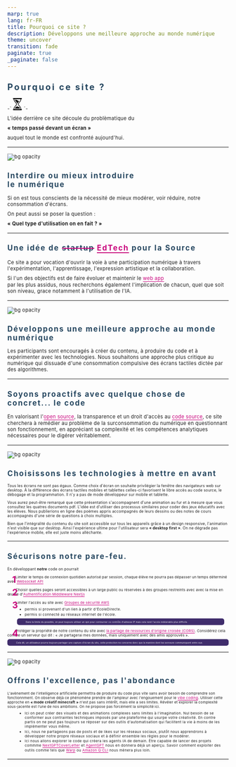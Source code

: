 ```yaml
---
marp: true
lang: fr-FR
title: Pourquoi ce site ?
description: Développons une meilleure approche au monde numérique
theme: uncover
transition: fade
paginate: true
_paginate: false
---
```


<style>
  @font-face {
    font-family: Commissioner;
    src: url(/assets/fonts/commissioner-v1.0/static/ttfs/Commissioner-Regular.ttf), url(https://after-school.flexiness.com:3992/assets/fonts/commissioner-v1.0/static/ttfs/Commissioner-Regular.ttf);
    font-weight: 400;
    font-display: swap
  }
  @keyframes slidingLink {
    50% {
      left: 100%;
      right: 0;
    }
    50.01% {
      left: 0;
      right: 100%;
    }
  }
  section {
    margin: 0;
    background: linear-gradient(180deg, rgb(117 81 194), rgb(255 255 255));
    font-family: Commissioner,-apple-system, BlinkMacSystemFont, Segoe UI, Roboto, Oxygen, Ubuntu, Cantarell, Open Sans, Helvetica Neue, sans-serif;
  }
  h1 {
    color: #25465f;
    font-size: 1.4em;
    letter-spacing: 3px;
  }
  h2 {
    color: #25465f;
    font-size: 1.2em;
    letter-spacing: 2px;
  }
  p {
    max-width: 100%;
    font-size: 0.8em;
    letter-spacing: 0.03em;
    margin: 0 auto;
  }
  p:not(first-of-type) {
    margin: 0.5rem auto 0;
  }
  p.align-left {
    text-align: left;
  }
  p.small {
    font-size: 0.6em;
  }
  p.smaller {
    font-size: 0.5em;
  }
  p.tiny {
    font-size: 0.5rem;
  }
  p.tiniest {
    font-size: 0.4rem;
  }
  ul {
    margin: 0.5em 1em;
  }
  li {
    font-size: 0.6em;
    letter-spacing: 0.05em;
    margin: 0 0 .2em 0;
  }
  ul > li > ul > li {
    font-size: 0.6rem;
  }
  ul.smaller {
    margin: 0.25em 1em;
  }
  ul.smaller li {
    font-size: 0.5em;
  }
  ul.tiny {
    margin: 0.3rem 1rem;
  }
  ul.tiny li {
    font-size: 0.5rem;
  }
  s {
    text-decoration-line: line-through;
    text-decoration-style: solid;
    text-decoration-color: var(--flex-link, #c8007b);
    text-decoration-thickness: 0.1em;
    text-decoration-skip-ink: none;
  }
  .link:not([disabled]) {
    cursor: pointer;
    position: relative;
    font-size: inherit;
    font-weight: inherit;
    text-decoration: none;
    color: var(--flex-link, #c8007b);
    padding-bottom: 0.1em;
    border-bottom: solid 0.1em currentColor;
    box-decoration-break: clone;
  }
  .link:not([disabled]) > * {
    font-size: inherit;
    font-weight: inherit;
  }
  .link:not([disabled]):hover {
    opacity: 0.9;
    color: var(--flex-link-hover, #c8007b);
  }
  @media screen and (min-width: 720px) {
    .link:not([disabled]):not(.isStatic) {
      display: inline-flex;
      border-bottom-width: 0;
    }
    .link:not([disabled]):not(.isStatic)::after {
      content: "";
      background: currentcolor;
      height: 0.1em;
      position: absolute;
      bottom: 0;
      left: 0;
      right: 0;
    }
    .link:not([disabled]):not(.isStatic):hover::after {
      animation: slidingLink 1s cubic-bezier(0.654, 0.045, 0.355, 1);
    }
  }
  .logo-ape {
    width: 100%;
    height: 100%;
    background-image: url('/logo/ape/ape_la_source_logo_1.svg');
    background-repeat: no-repeat;
    background-size: 25%;
    background-position: center center, 50%, 50%;
  }

  .infoBox {
    position: relative;
    font-size: 0.3rem;
    letter-spacing: 0.05em;
    background-color: #402d6c;
    border-radius: 5px;
    color: #fff;
    text-align: left;
    padding: 0.3rem 0.25rem 0.25rem 1.25rem;
    width: 100%;
    max-width: 50vw;
    margin: 0.25rem auto;
  }

  li .infoBox {
    transform: translate(-18px, 0);
  }

  .infoBox > span::before {
    position: absolute;
    display: block;
    width: 0.6rem;
    height: 0.6rem;
    content: '';
    top: 0.25rem;
    left: 0.25rem;
    vertical-align: middle;
  }

  .infoBox > span::before {
    background-repeat: no-repeat;
    background-size: 90%;
    background-position: 50% 50%;
    background-color: transparent;
  }

  .infoBox .link {
    color: #fff;
  }

  .infoBox .link:not([disabled]):hover {
    opacity: 0.9;
    color: #fff;
  }

  .infoBox.info > span::before {
    background-image: url('/assets/svg/info-circle.svg');
  }

  .number {
    position: relative;
    display: inline;
    width: 30px;
    height: 30px;
    margin: 0 1.5rem 0 0;
  }
  .number:before {
    position: absolute;
    width: 38px;
    height: 38px;
    content: ' ';
    left: 0;
    top: 2px;
    background-image: url('/assets/svg/empty-circle.svg');
    background-repeat: no-repeat;
    background-size: 90%;
    background-position: 50% 50%;
    background-color: transparent;
  }
  .number:after {
    position: absolute;
    width: 30px;
    height: 30px;
    font-size: 26px;
    font-weight: bold;
    content: attr(number);
    left: 12.5px;
    top: 1.5px;
    color: #c8007b;
  }
  .tiny .number:before {
    width: 32px;
    height: 32px;
    left: 0;
    top: -2px;
  }
  .tiny .number:after {
    width: 15px;
    height: 15px;
    font-size: 20px;
    left: 11px;
    top: -1px;
  }
  .tiny .number {
    margin: 0 1.15rem 0 0;
  }
  .tiniest .number:before {
    width: 28px;
    height: 28px;
    left: 0;
    top: -2px;
  }
  .tiniest .number:after {
    width: 15px;
    height: 15px;
    font-size: 16px;
    left: 9.5px;
    top: -1px;
  }
  .tiniest .number {
    margin: 0 1rem 0 0;
  }
</style>

# Pourquoi ce site ?

<p>-`<svg style="width:28px;height:28px" viewBox="0 0 31 42" aria-hidden="true"><path d="M6.645 5.69694C7.3455 8.35432 8.98766 10.2743 11.0008 12.4524C13.1904 14.8214 15.3279 17.2156 15.1716 20.6386C15.1824 20.8745 15.1819 21.1048 15.1716 21.3312V27.7798C15.4195 29.3643 13.7832 28.0964 12.4478 29.7634C11.7433 30.6426 10.4182 30.5351 9.08434 31.0138C7.97244 32.4059 7.10513 33.834 6.645 35.5805H24.0084C23.4834 33.5894 22.4302 32.0122 21.088 30.4303C19.9544 30.5746 18.9004 31.3067 18.2843 30.5375C16.9484 28.8705 15.2352 29.3643 15.4826 27.7798V21.3555C15.4715 21.1216 15.4707 20.8829 15.4818 20.6386C15.3254 17.2156 17.463 14.8214 19.6526 12.4524C20.359 11.6881 21.0196 10.9556 21.6098 10.212C15.5054 10.3187 16.4822 5.02768 6.645 5.69694Z" /><path d="M4.13241 3.52906C4.392 8.49473 7.11684 11.4439 9.40905 13.9236C11.439 16.1196 13.1675 17.9909 13.0009 20.6386C13.1675 23.2863 11.439 25.1576 9.40905 27.3536C7.11684 29.8334 4.39184 32.7824 4.13241 37.748H26.521C26.2615 32.7824 23.5367 29.8334 21.2443 27.3536C19.2143 25.1576 17.4858 23.2863 17.6526 20.6386C17.4858 17.9909 19.2143 16.1196 21.2443 13.9236C23.5367 11.4439 26.2615 8.49473 26.521 3.52906H4.13241ZM8.05163 15.1792C5.40628 12.3171 2.23317 8.8841 2.26129 2.67627V2.59303L2.2691 1.67105H28.3843L28.3919 2.59303V2.67627C28.4202 8.8841 25.2471 12.3171 22.6014 15.1792C20.8529 17.0708 19.3659 18.6802 19.5078 20.5699V20.7073C19.3659 22.5971 20.8529 24.2064 22.6014 26.098C25.2471 28.9601 28.4202 32.393 28.3919 38.6011V38.6844L28.3843 39.606H2.2691L2.26129 38.6844V38.6011C2.23317 32.393 5.40628 28.9601 8.05163 26.098C9.80046 24.2064 11.2875 22.5971 11.1455 20.7073V20.5699C11.2875 18.6802 9.80046 17.0708 8.05163 15.1792Z" /><path fill-rule="evenodd" clip-rule="evenodd" d="M1.76461 0H28.8889C29.8593 0 30.6534 0.794214 30.6534 1.76461C30.6534 2.735 29.8593 3.52906 28.8889 3.52906H1.76461C0.794214 3.52906 0 2.735 0 1.76461C0 0.794214 0.794214 0 1.76461 0Z" /><path fill-rule="evenodd" clip-rule="evenodd" d="M1.76461 37.748H28.8889C29.8593 37.748 30.6534 38.5422 30.6534 39.5128C30.6534 40.4833 29.8593 41.2774 28.8889 41.2774H1.76461C0.794214 41.2774 0 40.4833 0 39.5128C0 38.5422 0.794214 37.748 1.76461 37.748Z" /></svg>´-</p>
<p>
  L'idée derrière ce site découle du problèmatique du
</p>
<p>
  <strong>&laquo; temps passé devant un écran &raquo;</strong>
</p>
<p>
  auquel tout le monde est confronté aujourd'hui.
</p>

<!-- Ceci est une note pour le présentateur. Vous pouvez écrire des notes via cette balise de commentaire HTML -->

---

![bg opacity](/assets/img/gradient.jpg)

## Interdire ou mieux introduire<br/>le numérique

<p>
  Si on est tous conscients de la nécessité de mieux modérer, voir réduire, notre consommation d'écrans.
</p>
<p>
  On peut aussi se poser la question :
</p>
<p>
  <strong>&laquo; Quel type d'utilisation on en fait ? &raquo;</strong>
</p>

<!-- Ceci est une note pour le présentateur. Vous pouvez écrire des notes via cette balise de commentaire HTML -->

---

## Une idée de <s>startup</s> <a class='link' href='https://www.jelancemonedtech.fr/edu-up' target='_blank'>EdTech</a> pour la Source

<p>
  Ce site a pour vocation d'ouvrir la voie à une participation numérique à travers l'expérimentation, l'apprentissage, l'expression artistique
  et la collaboration.
</p>
<p>
  Si l'un des objectifs est de faire évoluer et maintenir le <a class='link' href='/onboard' target='_blank'>web app</a><br/>
  par les plus assidus, nous recherchons également l'implication de chacun, quel que soit son niveau, grace notamment à l'utilisation de l'IA.
</p>

<!-- Ceci est une note pour le présentateur. Vous pouvez écrire des notes via cette balise de commentaire HTML -->

---

![bg opacity](/assets/img/gradient.jpg)

## Développons une meilleure approche au monde numérique

<p>
  Les participants sont encouragés à créer du contenu, à produire du code et à expérimenter avec les technologies.
  Nous souhaitons une approche plus critique au numérique qui dissuade d'une consommation compulsive des écrans tactiles dictée par des algorithmes.
</p>

<!-- Ceci est une note pour le présentateur. Vous pouvez écrire des notes via cette balise de commentaire HTML -->

---

## Soyons proactifs avec quelque chose de concret... le code

<p>
  En valorisant l'<a class='link' href='https://www.lemonde.fr/economie/article/2025/01/05/l-open-source-l-armee-de-l-ombre-du-logiciel-et-de-l-intelligence-artificielle_6482931_3234.html' target='_blank'>open source</a>, la transparence et un droit d'accès au <a class='link' href='https://www.lemonde.fr/blog/binaire/2023/06/09/le-logiciel-libre-lopen-source-et-letat-echange-avec-stefano-zacchiroli/' target='_blank'>code source</a>,
  ce site cherchera à remédier au problème de la surconsommation du numérique en questionnant son fonctionnement,
  en appréciant sa complexité et les compétences analytiques nécessaires pour le digérer véritablement.
</p>

<!-- Ceci est une note pour le présentateur. Vous pouvez écrire des notes via cette balise de commentaire HTML -->

---

![bg opacity](/assets/img/gradient.jpg)

## Choisissons les technologies à mettre en avant

<p class="small align-left">
  Tous les écrans ne sont pas égaux. Comme choix d'écran on souhaite privilégier la fenêtre des navigateurs web sur desktop. À la différence
  des écrans tactiles mobiles et tablettes celles-ci favorisent le libre accès au code source, le débogage et la programmation. Il n'y a pas de
  mode développeur sur mobile et tablette.
</p>
<p class="small align-left">
  Vous aurez peut-être remarqué que cette présentation s'accompagnent d'une animation au fur et à mesure que vous consultez les quatres documents pdf.
  L'idée est d'utiliser des processus similaires pour coder des jeux éducatifs avec les élèves. Nous publierions en ligne des poèmes appris accompagnés
  de leurs dessins ou des notes de cours accompagnés d'une série de questions à choix multiples.
</p>
<p class="small align-left">
  Bien que l'intégralité du contenu du site soit accessible sur tous les appareils grâce à un design responsive, l'animation n'est visible que sur
  desktop. Ainsi l'expérience ultime pour l'utilisateur sera <strong>&laquo; desktop first &raquo;</strong>. On ne dégrade pas l'expérience mobile,
  elle est juste moins alléchante.
</p>

<!-- Ceci est une note pour le présentateur. Vous pouvez écrire des notes via cette balise de commentaire HTML -->

---

## Sécurisons notre pare-feu.

<p class="small">
  En développant <strong>notre</strong> code on pourrait
</p>
<p class="align-left tiny">
  <span class="number" number="1"></span>
  Limiter le temps de connexion quotidien autorisé par session, chaque élève ne pourra pas dépasser un temps déterminé avec <a class='link' href='https://github.com/ashishks55/websocket-with-custom-reconnect-timer' target='_blank'>Websocket API</a>
</p>
<p class="align-left tiny">
  <span class="number" number="2"></span>
  Choisir quelles pages seront accessibles à un large public ou réservées à des groupes restreints avec avec la mise en œuvre d'<a class='link' href='https://medium.com/@turingvang/nextjs-middleware-auth-56a2da4ea341' target='_blank'>Authentification Middleware Nextjs</a>
</p>
<p class="align-left tiny">
  <span class="number" number="3"></span>
  Limiter l'accès au site avec <a class='link' href='https://docs.aws.amazon.com/fr_fr/vpc/latest/userguide/vpc-security-groups.htmlNetwork' target='_blank'>Groupes de sécurité AWS</a>
  <ul class="tiny">
    <li>
      permis si provenant d'un lien à partir d'ÉcoleDirecte.
    </li>
    <li>
      permis si connecté au réseaux internet de l'école.
      <div class="infoBox info">
        <span>Dans la limite du possible, on peut toujours utiliser un vpn pour contourner ce contrôle d'adresse IP mais cela rend l'accès indésirable plus difficile.</span>
      </div>
    </li>
  </ul>
</p>
<p class="align-left tiny">
  <span class="number" number="4"></span>
  Protéger la propriété de notre contenu du site avec <a class='link' href='https://developer.mozilla.org/fr/docs/Web/HTTP/Guides/CORS' target='_blank'>la partage de ressources d'origine croisée (CORS)</a>. Considérez cela comme un serveur qui dit : &laquo; Je partagerai mes données, mais uniquement avec des amis approuvés &raquo;.
  <div class="infoBox info">
    <span>Cela dit, un utilisateur pourra toujours partager une capture d'écran du site, cette protection ne concerne donc que la manière dont les serveurs communiquent entre eux.</span>
  </div>
</p>

<!-- Ceci est une note pour le présentateur. Vous pouvez écrire des notes via cette balise de commentaire HTML -->

---

![bg opacity](/assets/img/gradient.jpg)

## Offrons l'excellence, pas l'abondance

<p class="align-left tiny">
  L'avènement de l'intelligence artificielle permettra de produire du code plus vite sans avoir besoin de comprendre son fonctionnment. On observe déjà ce phénomène prendre de l'ampleur avec l'engouement pour le <a class='link' href='https://fr.wikipedia.org/wiki/Vibecoding' target='_blank'>vibe coding</a>. Utiliser cette approche en <strong>&laquo; mode créatif minecraft &raquo;</strong> n'est pas sans intérêt, mais elle a ses limites. Révéler et explorer la complexité sous-jacente est l’une de nos ambitions. On ne propose pas forcément la simplicité ici.
</p>
<ul class="tiny">
  <li>
    Ici on peut créer des visuels et des animations complexes sans limites à l'imagination. Nul besoin de se conformer aux contraintes techniques imposés par une plateforme qui usurpe votre créativité. En contre partis on ne peut pas toujours se réposer sur des outils d'automatisation qui facilitent la vie à moins de les implémenter vous même.
  </li>
  <li>
    Ici, nous ne partageons pas de posts et de likes sur les réseaux sociaux, plutôt nous apprendrons à développer notre propre réseaux sociaux et à définir ensemble les règles pour le modérer.
  </li>
  <li>
    Ici nous allons explorer le code qui créera les agents IA de demain. Être capable de lancer des projets commme <a class='link' href='https://github.com/femakin01/NextGPTCoverLetter' target='_blank'>NextGPTCoverLetter</a> et <a class='link' href='https://github.com/reworkd/AgentGPT' target='_blank'>AgentGPT</a> nous en donnera déjà un aperçu. Savoir comment exploiter des outils comme tels que <a class='link' href='https://on.warp.dev/home' target='_blank'>Warp</a> ou <a class='link' href='https://github.com/aws/amazon-q-developer-cli?tab=readme-ov-file' target='_blank'>Amazon Q CLI</a> nous mènera plus loin.
  </li>
</ul>

<!-- Ceci est une note pour le présentateur. Vous pouvez écrire des notes via cette balise de commentaire HTML -->

---

<div class='logo-ape'></div>
